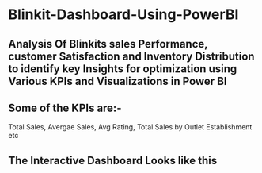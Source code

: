 # Blinkit-Dashboard-Using-PowerBI

## Analysis Of Blinkits sales Performance, customer Satisfaction and Inventory Distribution to identify key Insights for optimization using Various KPIs and Visualizations in Power BI
## Some of the KPIs are:-
Total Sales,
Avergae Sales,
Avg Rating,
Total Sales by Outlet Establishment etc

## The Interactive Dashboard Looks like this

